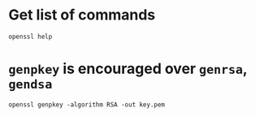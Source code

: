 # Get list of commands

	openssl help

# `genpkey` is encouraged over `genrsa`, `gendsa`

	openssl genpkey -algorithm RSA -out key.pem
